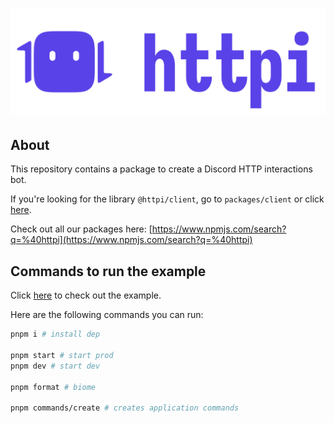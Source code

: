 # ![httpi logo](assets/httpi_transparent.svg)

## About

This repository contains a package to create a Discord HTTP interactions bot.

If you're looking for the library `@httpi/client`, go to `packages/client` or click [here](https://github.com/real2two/httpi/tree/main/packages/client).

Check out all our packages here: [https://www.npmjs.com/search?q=%40httpi](https://www.npmjs.com/search?q=%40httpi)

## Commands to run the example

Click [here](https://github.com/real2two/httpi/tree/main/apps/example) to check out the example.

Here are the following commands you can run:

```bash
pnpm i # install dep

pnpm start # start prod
pnpm dev # start dev

pnpm format # biome

pnpm commands/create # creates application commands
```
